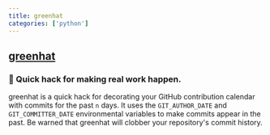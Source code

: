 ```yaml
---
title: greenhat
categories: ['python']
---
```

## [greenhat](https://github.com/angusshire/greenhat)

### :construction_worker: Quick hack for making real work happen.

greenhat is a quick hack for decorating your GitHub contribution calendar with commits for the past `n` days. It uses the `GIT_AUTHOR_DATE` and `GIT_COMMITTER_DATE` environmental variables to make commits appear in the past. Be warned that greenhat will clobber your repository's commit history.

